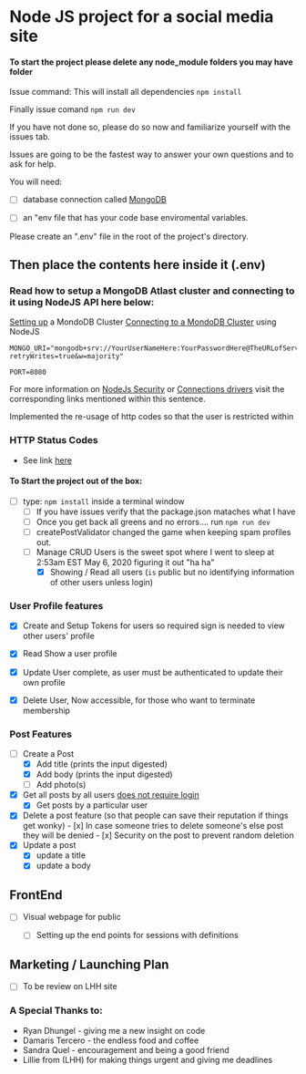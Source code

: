 # Node JS project for a social media site

#### To start the project please delete any node_module folders you may have folder

Issue command: This will install all dependencies 
`npm install`

Finally issue comand 
`npm run dev`

If you have not done so, please do so now and familiarize yourself with the issues tab.

Issues are going to be the fastest way to answer your own questions and to ask for help.  
 
 
You will need:  
- [ ] database connection called [MongoDB](https://www.mongodb.com/cloud/atlas) 
- [ ] an "env file that has your code base enviromental variables.  


Please create an ".env" file in the root of the project's directory.




## Then place the contents here inside it (.env)
### Read how to setup a MongoDB  Atlast cluster and connecting to it using NodeJS API here below:
[Setting up](https://docs.atlas.mongodb.com/tutorial/create-new-cluster/) a MondoDB Cluster
[Connecting to a MondoDB Cluster](https://docs.atlas.mongodb.com/driver-connection/) using NodeJS

```
MONGO_URI="mongodb+srv://YourUserNameHere:YourPasswordHere@TheURLofServer/test?retryWrites=true&w=majority"

PORT=8080
```

For more information on [NodeJs Security](https://docs.mongodb.com/manual/core/security-scram/) or [Connections drivers](https://docs.mongodb.com/drivers/node) visit the corresponding links mentioned within this sentence.


Implemented the re-usage of http codes so that the user is restricted within 
### HTTP Status Codes

- See link [here](error_code_definitions.md)


#### To Start the project out of the box:
- [ ] type: `npm install` inside a terminal window
    - [ ] If you have issues verify that the package.json mataches what I have
    - [ ] Once you get back all greens and no errors.... run `npm run dev`
    - [ ] createPostValidator changed the game when keeping spam profiles out.
    - [ ] Manage CRUD Users is the sweet spot where I went to sleep at 2:53am EST May 6, 2020 figuring it out "ha ha"
      - [x] Showing / Read all users  (`is` public but no identifying information of other users unless login)  
### User Profile features

- [x] Create and Setup Tokens for users so required sign is needed to view other users' profile
- [x] Read Show a user profile
- [x] Update User complete, as user must be authenticated to update their own profile
- [x] Delete User, Now accessible, for those who want to terminate membership


### Post Features

- [ ] Create a Post
    - [x] Add title (prints the input digested)
    - [x] Add body  (prints the input digested)
    - [ ] Add photo(s)
- [x] Get all posts by all users [does not require login](https://github.com/Hawaiideveloper/nodeJS_SocialMediaSite/blob/0c7a360a5c48154986ce8a158b5021624b452ce3/routes/post.js#L24)
    - [x] Get posts by a particular user
- [x] Delete a post feature (so that people can save their reputation if things get wonky)
      - [x] In case someone tries to delete someone's else post they will be denied
      - [x] Security on the post to prevent random deletion
- [x] Update a post
     - [x] update a title
     - [x] update a body

## FrontEnd 

- [ ] Visual webpage for public
  - [ ] Setting up the end points for sessions with definitions 



## Marketing / Launching Plan
- [ ] To be review on LHH site





### A Special Thanks to:

- Ryan Dhungel - giving me a new insight on code
- Damaris Tercero - the endless food and coffee
- Sandra Quel - encouragement and being a good friend
- Lillie from (LHH) for making things urgent and giving me deadlines

